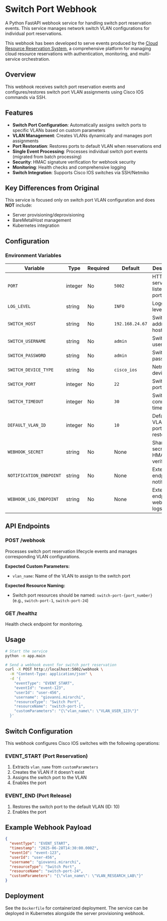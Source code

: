 # Switch Port Webhook

A Python FastAPI webhook service for handling switch port reservation events. This service manages network switch VLAN configurations for individual port reservations.

This webhook has been developed to serve events produced by the [Cloud Resource Reservation System](https://github.com/giovannimirarchi420/cloud-resource-reservation), a comprehensive platform for managing cloud resource reservations with authentication, monitoring, and multi-service orchestration.

## Overview

This webhook receives switch port reservation events and configures/restores switch port VLAN assignments using Cisco IOS commands via SSH.

## Features

- **Switch Port Configuration**: Automatically assigns switch ports to specific VLANs based on custom parameters
- **VLAN Management**: Creates VLANs dynamically and manages port assignments
- **Port Restoration**: Restores ports to default VLAN when reservations end
- **Single Event Processing**: Processes individual switch port events (migrated from batch processing)
- **Security**: HMAC signature verification for webhook security
- **Monitoring**: Health checks and comprehensive logging
- **Switch Integration**: Supports Cisco IOS switches via SSH/Netmiko

## Key Differences from Original

This service is focused only on switch port VLAN configuration and does **NOT** include:
- Server provisioning/deprovisioning
- BareMetalHost management
- Kubernetes integration

## Configuration

### Environment Variables

| Variable | Type | Required | Default | Description |
|----------|------|----------|---------|-------------|
| `PORT` | integer | No | `5002` | HTTP server listening port |
| `LOG_LEVEL` | string | No | `INFO` | Logging level |
| `SWITCH_HOST` | string | No | `192.168.24.67` | Switch IP address or hostname |
| `SWITCH_USERNAME` | string | No | `admin` | Switch SSH username |
| `SWITCH_PASSWORD` | string | No | `admin` | Switch SSH password |
| `SWITCH_DEVICE_TYPE` | string | No | `cisco_ios` | Netmiko device type |
| `SWITCH_PORT` | integer | No | `22` | Switch SSH port |
| `SWITCH_TIMEOUT` | integer | No | `30` | Switch connection timeout |
| `DEFAULT_VLAN_ID` | integer | No | `10` | Default VLAN for port restoration |
| `WEBHOOK_SECRET` | string | No | None | Shared secret for HMAC verification |
| `NOTIFICATION_ENDPOINT` | string | No | None | External endpoint for notifications |
| `WEBHOOK_LOG_ENDPOINT` | string | No | None | External endpoint for webhook logs |

## API Endpoints

### POST /webhook
Processes switch port reservation lifecycle events and manages corresponding VLAN configurations.

**Expected Custom Parameters:**
- `vlan_name`: Name of the VLAN to assign to the switch port

**Expected Resource Naming:**
- Switch port resources should be named: `switch-port-{port_number}` (e.g., `switch-port-1`, `switch-port-24`)

### GET /healthz
Health check endpoint for monitoring.

## Usage

```bash
# Start the service
python -m app.main

# Send a webhook event for switch port reservation
curl -X POST http://localhost:5002/webhook \
  -H "Content-Type: application/json" \
  -d '{
    "eventType": "EVENT_START",
    "eventId": "event-123",
    "userId": "user-456",
    "username": "giovanni.mirarchi",
    "resourceType": "Switch Port",
    "resourceName": "switch-port-1",
    "customParameters": "{\"vlan_name\": \"VLAN_USER_123\"}"
  }'
```

## Switch Configuration

This webhook configures Cisco IOS switches with the following operations:

### EVENT_START (Port Reservation)
1. Extracts `vlan_name` from `customParameters`
2. Creates the VLAN if it doesn't exist
3. Assigns the switch port to the VLAN
4. Enables the port

### EVENT_END (Port Release)
1. Restores the switch port to the default VLAN (ID: 10)
2. Enables the port

## Example Webhook Payload

```json
{
  "eventType": "EVENT_START",
  "timestamp": "2025-06-28T14:30:00.000Z",
  "eventId": "event-123",
  "userId": "user-456",
  "username": "giovanni.mirarchi",
  "resourceType": "Switch Port",
  "resourceName": "switch-port-24",
  "customParameters": "{\"vlan_name\": \"VLAN_RESEARCH_LAB\"}"
}
```

## Deployment

See the `Dockerfile` for containerized deployment. The service can be deployed in Kubernetes alongside the server provisioning webhook.

